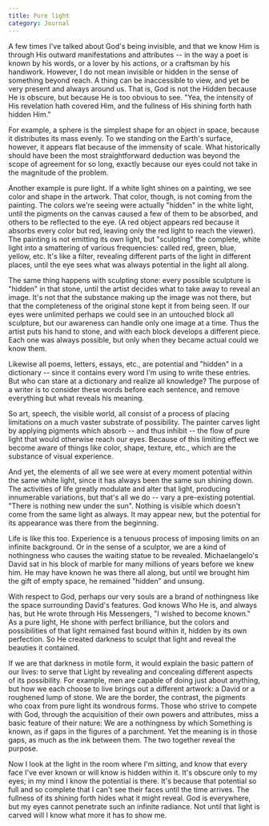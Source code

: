```yaml
---
title: Pure light
category: Journal
---
```


A few times I've talked about God's being invisible, and that we know
Him is through His outward manifestations and attributes -- in the way a
poet is known by his words, or a lover by his actions, or a craftsman by
his handiwork.  However, I do not mean invisible or hidden in the sense
of something beyond reach.  A thing can be inaccessible to view, and yet
be very present and always around us.  That is, God is not the Hidden
because He is obscure, but because He is too obvious to see.  "Yea, the
intensity of His revelation hath covered Him, and the fullness of His
shining forth hath hidden Him."

For example, a sphere is the simplest shape for an object in space,
because it distributes its mass evenly.  To we standing on the Earth's
surface, however, it appears flat because of the immensity of scale.
What historically should have been the most straightforward deduction
was beyond the scope of agreement for so long, exactly because our eyes
could not take in the magnitude of the problem.

Another example is pure light.  If a white light shines on a painting,
we see color and shape in the artwork.  That color, though, is not
coming from the painting.  The colors we're seeing were actually
"hidden" in the white light, until the pigments on the canvas caused a
few of them to be absorbed, and others to be reflected to the eye.  (A
red object appears red because it absorbs every color but red, leaving
only the red light to reach the viewer).  The painting is not emitting
its own light, but "sculpting" the complete, white light into a
smattering of various frequencies: called red, green, blue, yellow, etc.
It's like a filter, revealing different parts of the light in different
places, until the eye sees what was always potential in the light all
along.

The same thing happens with sculpting stone: every possible sculpture is
"hidden" in that stone, until the artist decides what to take away to
reveal an image.  It's not that the substance making up the image was
not there, but that the completeness of the original stone kept it from
being seen.  If our eyes were unlimited perhaps we could see in an
untouched block all sculpture, but our awareness can handle only one
image at a time.  Thus the artist puts his hand to stone, and with each
block develops a different piece.  Each one was always possible, but
only when they became actual could we know them.

Likewise all poems, letters, essays, etc., are potential and "hidden" in
a dictionary -- since it contains every word I'm using to write these
entries.  But who can stare at a dictionary and realize all knowledge?
The purpose of a writer is to consider these words before each sentence,
and remove everything but what reveals his meaning.

So art, speech, the visible world, all consist of a process of placing
limitations on a much vaster substrate of possibility.  The painter
carves light by applying pigments which absorb -- and thus inhibit --
the flow of pure light that would otherwise reach our eyes.  Because of
this limiting effect we become aware of things like color, shape,
texture, etc., which are the substance of visual experience.

And yet, the elements of all we see were at every moment potential
within the same white light, since it has always been the same sun
shining down.  The activities of life greatly modulate and alter that
light, producing innumerable variations, but that's all we do -- vary a
pre-existing potential.  "There is nothing new under the sun".  Nothing
is visible which doesn't come from the same light as always.  It may
appear new, but the potential for its appearance was there from the
beginning.

Life is like this too.  Experience is a tenuous process of imposing
limits on an infinite background.  Or in the sense of a sculptor, we are
a kind of nothingness who causes the waiting statue to be revealed.
Michaelangelo's David sat in his block of marble for many millions of
years before we knew him.  He may have known he was there all along, but
until we brought him the gift of empty space, he remained "hidden" and
unsung.

With respect to God, perhaps our very souls are a brand of nothingness
like the space surrounding David's features.  God knows Who He is, and
always has, but He wrote through His Messengers, "I wished to become
known."  As a pure light, He shone with perfect brilliance, but the
colors and possibilities of that light remained fast bound within it,
hidden by its own perfection.  So He created darkness to sculpt that
light and reveal the beauties it contained.

If we are that darkness in motile form, it would explain the basic
pattern of our lives: to serve that Light by revealing and concealing
different aspects of its possibility.  For example, men are capable of
doing just about anything, but how we each choose to live brings out a
different artwork: a David or a roughened lump of stone.  We are the
border, the contrast, the pigments who coax from pure light its wondrous
forms.  Those who strive to compete with God, through the acquisition of
their own powers and attributes, miss a basic feature of their nature:
We are a nothingness by which Something is known, as if gaps in the
figures of a parchment.  Yet the meaning is in those gaps, as much as
the ink between them.  The two together reveal the purpose.

Now I look at the light in the room where I'm sitting, and know that
every face I've ever known or will know is hidden within it.  It's
obscure only to my eyes; in my mind I know the potential is there.  It's
because that potential so full and so complete that I can't see their
faces until the time arrives.  The fullness of its shining forth hides
what it might reveal.  God is everywhere, but my eyes cannot penetrate
such an infinite radiance.  Not until that light is carved will I know
what more it has to show me.


